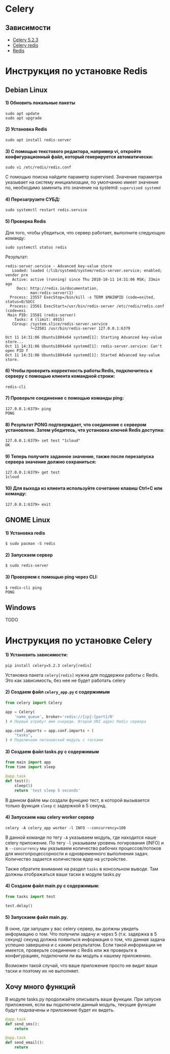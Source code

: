 # Celery

## Зависимости
* [Celery 5.2.3](https://pypi.org/project/celery/5.2.3/)
* [Celery redis](https://pypi.org/project/celery/5.2.3/)
* [Redis](https://redis.io/download)


# Инструкция по установке Redis
## Debian Linux
#### 1) Обновить локальные пакеты
```shell
sudo apt update
sudo apt upgrade
```
#### 2) Установка Redis
```shell
sudo apt install redis-server
```

#### 3) С помощью текстового редактора, например vi, откройте конфигурационный файл, который генерируется автоматически:
```shell
sudo vi /etc/redis/redis.conf
```
С помощью поиска найдите параметр supervised. Значение параметра указывает на систему инициализации, по умолчанию имеет значение no, необходимо заменить это значение на systemd:
`supervised systemd`

#### 4) Перезагрузите СУБД:
```shell
sudo systemctl restart redis.service
```

#### 5) Проверка Redis
Для того, чтобы убедиться, что сервер работает, выполните следующую команду:
```shell
sudo systemctl status redis
```

Результат:
```shell
redis-server.service - Advanced key-value store
   Loaded: loaded (/lib/systemd/system/redis-server.service; enabled; vendor pre
   Active: active (running) since Thu 2018-10-11 14:31:06 MSK; 33min ago
     Docs: http://redis.io/documentation,
           man:redis-server(1)
  Process: 23557 ExecStop=/bin/kill -s TERM $MAINPID (code=exited, status=0/SUCC
  Process: 23561 ExecStart=/usr/bin/redis-server /etc/redis/redis.conf (code=exi
 Main PID: 23581 (redis-server)
    Tasks: 4 (limit: 4915)
   CGroup: /system.slice/redis-server.service
           └─23581 /usr/bin/redis-server 127.0.0.1:6379

Oct 11 14:31:06 Ubuntu1804x64 systemd[1]: Starting Advanced key-value store...
Oct 11 14:31:06 Ubuntu1804x64 systemd[1]: redis-server.service: Can't open PID f
Oct 11 14:31:06 Ubuntu1804x64 systemd[1]: Started Advanced key-value store.

```

#### 6) Чтобы проверить корректность работы Redis, подключитесь к серверу с помощью клиента командной строки:
```shell
redis-cli
```

#### 7) Проверьте соединение с помощью команды ping:
```shell
127.0.0.1:6379> ping
PONG
```

#### 8) Результат PONG подтверждает, что соединение с сервером установлено. Затем убедитесь, что установка ключей Redis доступна:
```shell
127.0.0.1:6379> set test "1cloud"
OK
```

#### 9) Теперь получите заданное значение, также после перезапуска сервера значение должно сохраниться:
```shell
127.0.0.1:6379> get test
1cloud
```

#### 10) Для выхода из клиента используйте сочетание клавиш Ctrl+С или команду:
```shell
127.0.0.1:6379> exit
```

## GNOME Linux
#### 1) Установка redis
```shell
$ sudo pacman -S redis
```

#### 2) Запускаем сервер
```shell
$ sudo redis-server
```

#### 3) Проверяем с помощью ping через CLI:
```shell
$ redis-cli ping
PONG
```

## Windows
TODO

# Инструкция по установке Celery
#### 1) Установить зависимости:
```shell
pip install celery=5.2.3 celery[redis]
```

Установка пакета `celery[redis]` нужна для поддержки работы с Redis.
Это как зависимость, без нее не будет работать celery

#### 2) Создаем файл `celery_app.py` с содержимым
```python
from celery import Celery

app = Celery(
    'name_queue', broker='redis://{ip}:{port}/0'
) # Первый атрибут имя очереди. Второй URI адрес Redis сервера

app.conf.imports = app.conf.imports + (
    "tasks",
) # Подключаем питоновский модуль с тасками
```

#### 3) Создаем файл tasks.py с содержимым
```python
from main import app
from time import sleep

@app.task
def test():
    sleep(5)
    return 'test sleep 5 seconds'
```

В данном файле мы создали функцию тест, в которой вызывается только функция `sleep` с задержкой в 5 секунд.


#### 4) Запускаем наш celery worker сервер
```shell
celery -A celery_app worker -l INFO --concurrency=100 
```
В данной команде по тегу `-A` указываем модуль, где находится наше celery приложение. По тегу
`-l` указываем уровень логирования (INFO) и в `--concurrency` мы указываем количество
рабочих процессов/потоков для многопроцессорности и одновременного выполнения задач. Количество задается
количеством ядер на устройстве.

Также обратите внимание на раздел `tasks` в консольном выводе. Там должны отображаться
ваши таски в модуле tasks.py

#### 4) Создаем файл main.py с содержимым:
```python
from tasks import test

test.delay()
```

#### 5) Запускаем файл main.py.
В окне, где запущен у вас celery сервер, вы должны увидеть информацию о том. Что получили
задачу и через 5 (т.к. задержка в 5 секунд) секунд должна появиться информация о том,
что данная задача успешно завершена и с каким результатом. Если такой информации не имеется,
проверьте соединение с Redis или же проверьте в конфигурациях, подключили ли вы модуль к нашему приложению.

Возможен такой случай, что ваше приложение просто не видит ваши таски и поэтому их не выполняет.


## Хочу много функций
В модуле tasks.py продолжайте описывать ваши функции. При запуске приложения, если вы
подключили данный модуль, текущие функции будут подхвачены и приложение будет их видеть.
```python
@app.task
def send_sms():
    return 

@app.task
def send_email():
    return 
```
